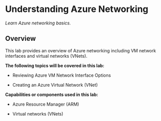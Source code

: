# Understanding Azure Networking

_Learn Azure networking basics._

## Overview
This lab provides an overview of Azure networking including VM network interfaces and virtual networks (VNets).

**The following topics will be covered in this lab:**

- Reviewing Azure VM Network Interface Options

- Creating an Azure Virtual Network (VNet)

**Capabilities or components used in this lab:**

- Azure Resource Manager (ARM)

- Virtual networks (VNets)